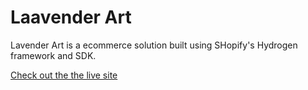 # Laavender Art

Lavender Art is a ecommerce solution built using SHopify's Hydrogen framework and SDK.

[Check out the the live site](https://lavenderart.co)


